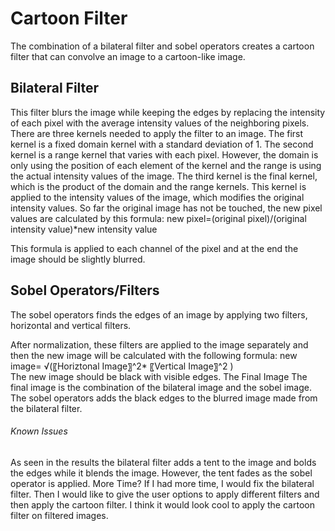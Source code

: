 # Cartoon Filter

The combination of a bilateral filter and sobel operators creates a cartoon filter that can convolve an image to a cartoon-like image.

## Bilateral Filter
This filter blurs the image while keeping the edges by replacing the intensity of each pixel with the average intensity values of the neighboring pixels. There are three kernels needed to apply the filter to an image. 
The first kernel is a fixed domain kernel with a standard deviation of 1. 
The second kernel is a range kernel that varies with each pixel. However, the domain is only using the position of each element of the kernel and the range is using the actual intensity values of the image. The third kernel is the final kernel, which is the product of the domain and the range kernels. This kernel is applied to the intensity values of the image, which modifies the original intensity values. So far the original image has not be touched, the new pixel values are calculated by this formula:
 new pixel=(original pixel)/(original intensity value)*new intensity value
 
This formula is applied to each channel of the pixel and at the end the image should be slightly blurred. 

## Sobel Operators/Filters
The sobel operators finds the edges of an image by applying two filters, horizontal and vertical filters. 

After normalization, these filters are applied to the image separately and then the new image will be calculated with the following formula:
new image= √(〖Horiztonal Image〗^2* 〖Vertical Image〗^2 )  
The new image should be black with visible edges. 
The Final Image
The final image is the combination of the bilateral image and the sobel image. The sobel operators adds the black edges to the blurred image made from the bilateral filter. 
 
###### Known Issues
As seen in the results the bilateral filter adds a tent to the image and bolds the edges while it blends the image. However, the tent fades as the sobel operator is applied. 
More Time?
If I had more time, I would fix the bilateral filter. Then I would like to give the user options to apply different filters and then apply the cartoon filter. I think it would look cool to apply the cartoon filter on filtered images. 
